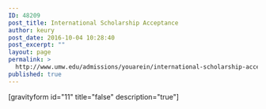 ```yaml
---
ID: 48209
post_title: International Scholarship Acceptance
author: keury
post_date: 2016-10-04 10:28:40
post_excerpt: ""
layout: page
permalink: >
  http://www.umw.edu/admissions/youarein/international-scholarship-acceptance/
published: true
---
```

[gravityform id="11" title="false" description="true"]